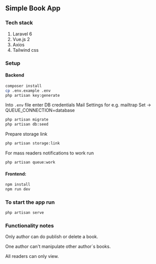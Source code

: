 ## Simple Book App

### Tech stack

1. Laravel 6
2. Vue.js 2
3. Axios
3. Tailwind css

### Setup

#### Backend
```bash
composer install
cp .env.example .env
php artisan key:generate
```
Into ```.env``` file enter
DB credentials
Mail Settings for e.g. mailtrap
Set -> QUEUE_CONNECTION=database

```bash
php artisan migrate
php artisan db:seed
```

Prepare storage link
```bash
php artisan storage:link
```

For mass readers notifications to work run
```bash
php artisan queue:work
```

#### Frontend:
```bash
npm install
npm run dev
```

### To start the app run
```bash
php artisan serve
```

### Functionality notes
Only author can do publish or delete a book.

One author can't manipulate other author`s books.

All readers can only view.
